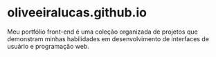 # oliveeiralucas.github.io
Meu portfólio front-end é uma coleção organizada de projetos que demonstram minhas habilidades em desenvolvimento de interfaces de usuário e programação web. 
